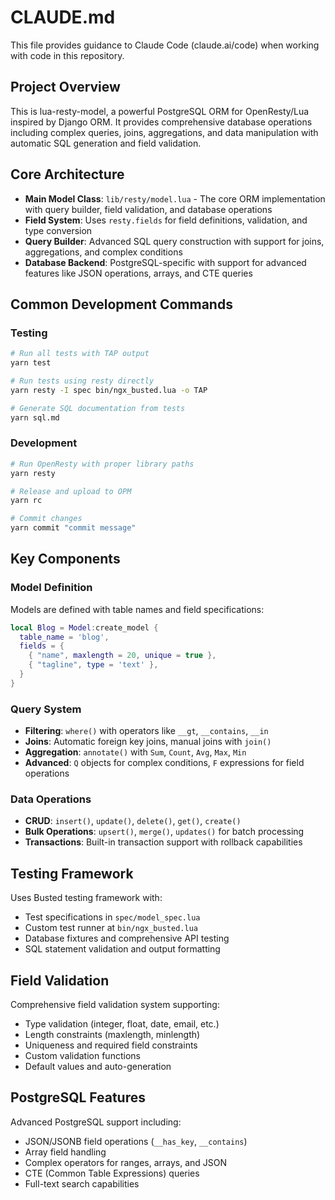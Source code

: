 # CLAUDE.md

This file provides guidance to Claude Code (claude.ai/code) when working with code in this repository.

## Project Overview

This is lua-resty-model, a powerful PostgreSQL ORM for OpenResty/Lua inspired by Django ORM. It provides comprehensive database operations including complex queries, joins, aggregations, and data manipulation with automatic SQL generation and field validation.

## Core Architecture

- **Main Model Class**: `lib/resty/model.lua` - The core ORM implementation with query builder, field validation, and database operations
- **Field System**: Uses `resty.fields` for field definitions, validation, and type conversion
- **Query Builder**: Advanced SQL query construction with support for joins, aggregations, and complex conditions
- **Database Backend**: PostgreSQL-specific with support for advanced features like JSON operations, arrays, and CTE queries

## Common Development Commands

### Testing
```bash
# Run all tests with TAP output
yarn test

# Run tests using resty directly  
yarn resty -I spec bin/ngx_busted.lua -o TAP

# Generate SQL documentation from tests
yarn sql.md
```

### Development
```bash
# Run OpenResty with proper library paths
yarn resty

# Release and upload to OPM
yarn rc

# Commit changes
yarn commit "commit message"
```

## Key Components

### Model Definition
Models are defined with table names and field specifications:
```lua
local Blog = Model:create_model {
  table_name = 'blog',
  fields = {
    { "name", maxlength = 20, unique = true },
    { "tagline", type = 'text' },
  }
}
```

### Query System
- **Filtering**: `where()` with operators like `__gt`, `__contains`, `__in`
- **Joins**: Automatic foreign key joins, manual joins with `join()`
- **Aggregation**: `annotate()` with `Sum`, `Count`, `Avg`, `Max`, `Min`
- **Advanced**: `Q` objects for complex conditions, `F` expressions for field operations

### Data Operations
- **CRUD**: `insert()`, `update()`, `delete()`, `get()`, `create()`
- **Bulk Operations**: `upsert()`, `merge()`, `updates()` for batch processing
- **Transactions**: Built-in transaction support with rollback capabilities

## Testing Framework

Uses Busted testing framework with:
- Test specifications in `spec/model_spec.lua`  
- Custom test runner at `bin/ngx_busted.lua`
- Database fixtures and comprehensive API testing
- SQL statement validation and output formatting

## Field Validation

Comprehensive field validation system supporting:
- Type validation (integer, float, date, email, etc.)
- Length constraints (maxlength, minlength)
- Uniqueness and required field constraints
- Custom validation functions
- Default values and auto-generation

## PostgreSQL Features

Advanced PostgreSQL support including:
- JSON/JSONB field operations (`__has_key`, `__contains`)
- Array field handling
- Complex operators for ranges, arrays, and JSON
- CTE (Common Table Expressions) queries
- Full-text search capabilities